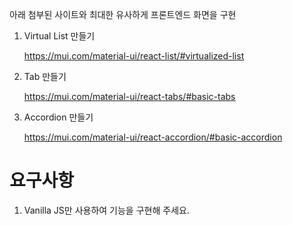아래 첨부된 사이트와 최대한 유사하게 프론트엔드 화면을 구현

1. Virtual List 만들기

    https://mui.com/material-ui/react-list/#virtualized-list

2. Tab 만들기

    https://mui.com/material-ui/react-tabs/#basic-tabs

3. Accordion 만들기

    https://mui.com/material-ui/react-accordion/#basic-accordion

# 요구사항

1. Vanilla JS만 사용하여 기능을 구현해 주세요.
